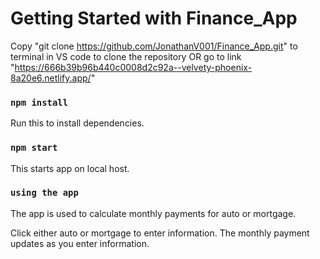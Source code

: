 # Getting Started with Finance_App
Copy "git clone https://github.com/JonathanV001/Finance_App.git" to terminal in VS code to clone the repository
OR
go to link "https://666b39b96b440c0008d2c92a--velvety-phoenix-8a20e6.netlify.app/"

### `npm install`

Run this to install dependencies.

### `npm start`

This starts app on local host.

### `using the app`
The app is used to calculate monthly payments for auto or mortgage.

Click either auto or mortgage to enter information. 
The monthly payment updates as you enter information.
